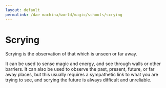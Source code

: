 ```yaml
---
layout: default
permalink: /dae-machina/world/magic/schools/scrying
---
```


# Scrying

Scrying is the observation of that which is unseen or far away. 

It can be used to sense magic and energy, and see through walls or other barriers. It can also be used to observe the past, present, future, or far away places, but this usually requires a sympathetic link to what you are trying to see, and scrying the future is always difficult and unreliable.
